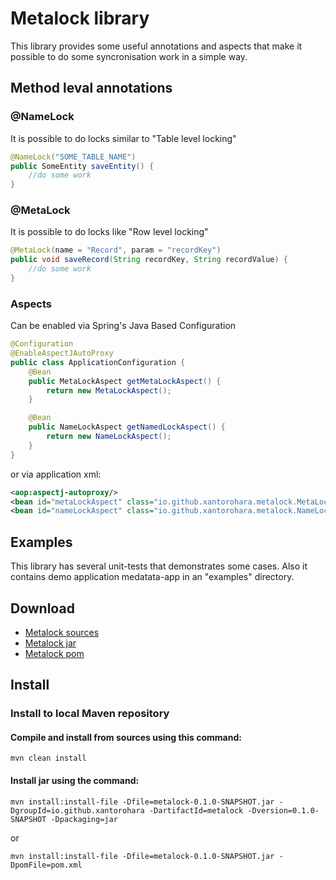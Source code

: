 # Metalock library
This library provides some useful annotations and aspects that make it possible
to do some syncronisation work in a simple way.

## Method leval annotations
### @NameLock
It is possible to do locks similar to "Table level locking"

```java
@NameLock("SOME_TABLE_NAME")
public SomeEntity saveEntity() {
    //do some work
}
```

### @MetaLock
It is possible to do locks like "Row level locking"
```java
@MetaLock(name = "Record", param = "recordKey")
public void saveRecord(String recordKey, String recordValue) {
    //do some work
}
```

### Aspects
Can be enabled via Spring's Java Based Configuration
```java
@Configuration
@EnableAspectJAutoProxy
public class ApplicationConfiguration {
    @Bean
    public MetaLockAspect getMetaLockAspect() {
        return new MetaLockAspect();
    }

    @Bean
    public NameLockAspect getNamedLockAspect() {
        return new NameLockAspect();
    }
}
```

or via application xml:

```xml
<aop:aspectj-autoproxy/>
<bean id="metaLockAspect" class="io.github.xantorohara.metalock.MetaLockAspect"/>
<bean id="nameLockAspect" class="io.github.xantorohara.metalock.NameLockAspect"/>
```

## Examples

This library has several unit-tests that demonstrates some cases.
Also it contains demo application medatata-app in an "examples" directory.


## Download
- [Metalock sources](https://github.com/xantorohara/metalock/archive/master.zip)
- [Metalock jar](https://github.com/xantorohara/metalock/raw/master/target/metalock-0.1.0-SNAPSHOT.jar)
- [Metalock pom](https://github.com/xantorohara/metalock/raw/master/target/pom.xml)

## Install

### Install to local Maven repository
#### Compile and install from sources using this command:

`mvn clean install`

#### Install jar using the command:

`mvn install:install-file -Dfile=metalock-0.1.0-SNAPSHOT.jar -DgroupId=io.github.xantorohara
-DartifactId=metalock -Dversion=0.1.0-SNAPSHOT -Dpackaging=jar`

or

`mvn install:install-file -Dfile=metalock-0.1.0-SNAPSHOT.jar -DpomFile=pom.xml`


